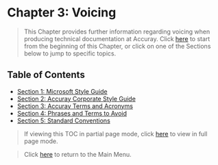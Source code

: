 # Chapter 3: Voicing

> This Chapter provides further information regarding voicing when producing technical documentation at Accuray. Click [here](https://github.com/taddieken95/Accuray_Tech_Comm_Guide/blob/master/Chapter%203:%20Voicing/Section%201:%20Microsoft%20Manual%20of%20Style.md) to start from the beginning of this Chapter, or click on one of the Sections below to jump to specific topics.

## Table of Contents

* [Section 1: Microsoft Style Guide](https://github.com/taddieken95/Accuray_Tech_Comm_Guide/blob/master/Chapter%203:%20Voicing/Section%201:%20Microsoft%20Manual%20of%20Style.md)
* [Section 2: Accuray Corporate Style Guide](https://github.com/taddieken95/Accuray_Tech_Comm_Guide/blob/master/Chapter%203:%20Voicing/Section%202:%20Accuray%20Corporate%20Style%20Guide.md)
* [Section 3: Accuray Terms and Acronyms](https://github.com/taddieken95/Accuray_Tech_Comm_Guide/blob/master/Chapter%203:%20Voicing/Section%203:%20Accuray%20Terms.md)
* [Section 4: Phrases and Terms to Avoid](https://github.com/taddieken95/Accuray_Tech_Comm_Guide/blob/master/Chapter%203:%20Voicing/Section%204:%20Phrases%20and%20Terms%20to%20Avoid.md)
* [Section 5: Standard Conventions](https://github.com/taddieken95/Accuray_Tech_Comm_Guide/blob/master/Chapter%203:%20Voicing/Section%205:%20Standard%20Conventions.md)

> If viewing this TOC in partial page mode, click [here](https://github.com/taddieken95/Accuray_Tech_Comm_Guide/blob/master/Chapter%203:%20Voicing/READme.md) to view in full page mode.

> Click [here](https://github.com/taddieken95/Accuray_Tech_Comm_Guide/blob/master/README.md) to return to the Main Menu.

